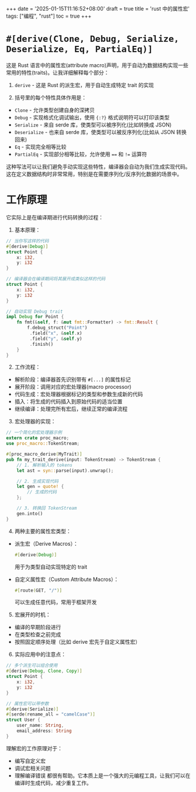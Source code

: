 +++
date = '2025-01-15T11:16:52+08:00'
draft = true
title = 'rust 中的属性宏'
tags: ["编程", "rust"]
toc = true
+++

# `#[derive(Clone, Debug, Serialize, Deserialize, Eq, PartialEq)]`

这是 Rust 语言中的属性宏(attribute macro)声明，用于自动为数据结构实现一些常用的特性(traits)。让我详细解释每个部分：

1. `derive` - 这是 Rust 的派生宏，用于自动生成特定 trait 的实现

2. 括号里的每个特性具体作用是：

- `Clone` - 允许类型创建自身的深拷贝
- `Debug` - 实现格式化调试输出，使用 `{:?}` 格式说明符可以打印该类型
- `Serialize` - 来自 serde 库，使类型可以被序列化(比如转换成 JSON)
- `Deserialize` - 也来自 serde 库，使类型可以被反序列化(比如从 JSON 转换回来)
- `Eq` - 实现完全相等比较
- `PartialEq` - 实现部分相等比较，允许使用 `==` 和 `!=` 运算符

这种写法可以让我们避免手动实现这些特性，编译器会自动为我们生成实现代码。这在定义数据结构时非常常用，特别是在需要序列化/反序列化数据的场景中。

# 工作原理

它实际上是在编译期进行代码转换的过程：

1. 基本原理：
```rust
// 当你写这样的代码
#[derive(Debug)]
struct Point {
    x: i32,
    y: i32
}

// 编译器会在编译期间将其展开成类似这样的代码
struct Point {
    x: i32,
    y: i32
}

// 自动实现 Debug trait
impl Debug for Point {
    fn fmt(&self, f: &mut fmt::Formatter) -> fmt::Result {
        f.debug_struct("Point")
         .field("x", &self.x)
         .field("y", &self.y)
         .finish()
    }
}
```

2. 工作流程：
- 解析阶段：编译器首先识别带有 `#[...]` 的属性标记
- 展开阶段：调用对应的宏处理器(macro processor)
- 代码生成：宏处理器根据标记的类型和参数生成新的代码
- 插入：将生成的代码插入到原始代码的适当位置
- 继续编译：处理完所有宏后，继续正常的编译流程

3. 宏处理器的实现：
```rust
// 一个简化的宏处理器示例
extern crate proc_macro;
use proc_macro::TokenStream;

#[proc_macro_derive(MyTrait)]
pub fn my_trait_derive(input: TokenStream) -> TokenStream {
    // 1. 解析输入的 tokens
    let ast = syn::parse(input).unwrap();

    // 2. 生成实现代码
    let gen = quote! {
        // 生成的代码
    };

    // 3. 转换回 TokenStream
    gen.into()
}
```

4. 两种主要的属性宏类型：

- 派生宏（Derive Macros）：
  ```rust
  #[derive(Debug)]
  ```
  用于为类型自动实现特定的 trait

- 自定义属性宏（Custom Attribute Macros）：
  ```rust
  #[route(GET, "/")]
  ```
  可以生成任意代码，常用于框架开发

5. 宏展开的时机：
- 编译的早期阶段进行
- 在类型检查之前完成
- 按照固定顺序处理（比如 derive 宏先于自定义属性宏）

6. 实际应用中的注意点：
```rust
// 多个派生可以组合使用
#[derive(Debug, Clone, Copy)]
struct Point {
    x: i32,
    y: i32
}

// 属性宏可以带参数
#[derive(Serialize)]
#[serde(rename_all = "camelCase")]
struct User {
    user_name: String,
    email_address: String
}
```

理解宏的工作原理对于：
- 编写自定义宏
- 调试宏相关问题
- 理解编译错误
都很有帮助。它本质上是一个强大的元编程工具，让我们可以在编译时生成代码，减少重复工作。
